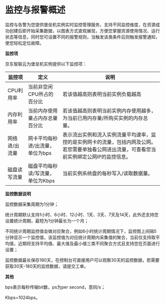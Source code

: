 
# 监控与报警概述

监控与告警为您提供堡垒机实例实时监控管理服务，支持不同监控维度，在资源成功创建后即开始采集数据，以图表方式直观展现，方便您掌握资源使用情况、运行状态等信息，同时您可设置不同的报警规则，当触发该类条件后则触发报警通知，使您轻松定位故障。

**监控项**

京东智联云为堡垒机实例提供以下监控项：

|   监控项  |定义     | 说明     |
| --- | --- | --- |
|   CPU利用率  | 当前非空闲CPU所占的百分比      |若该值越高则表明当前实例负载越高     |
|  内存利用率     |	当前内存使用量占内存总量百分比     | 若该值越高则表明当前实例内存使用越多，为当前已用内存量/所购买实例的内存总量。         |
|  网络进/出流量      | 网卡平均每秒进/出流量，单位为bps        |  表示流出实例和流入实例流量平均速率，监控的是实例网卡的流量，包括内网及公网。若您需要单独看公网进出流量，可查看您当前实例绑定公网IP的监控信息。               |
| 磁盘读写流量        | 磁盘平均每秒读/写流量，单位为Kbps      | 当前实例系统盘的每秒写入/读取数据量。                |


**监控数据说明**

监控数据采集周期为1分钟；

统计周期默认支持1小时、6小时、12小时、1天、3天、7天及14天，此外还支持您设置统计周期，最短为1分钟最长为一个月；

不同统计周期监控值会做对应聚合，例如6小时统计周期情况下，监控图上间隔5分钟显示一个监控值，该监控值为对应统计周期内采集值的聚合，当前仅支持取平均值，近期将支持平均值、最大值及最小值三类不同聚合方式且支持您在页面进行设置；

监控数据最长保存180天，在控制台可直接用户可以观察30天的监控数据，若需要获取30天-180天的监控数据，请提交工单。

**其他**

bps表示每秒传输bit数，ps为per second，意同/s；

Kbps=1024bps。

